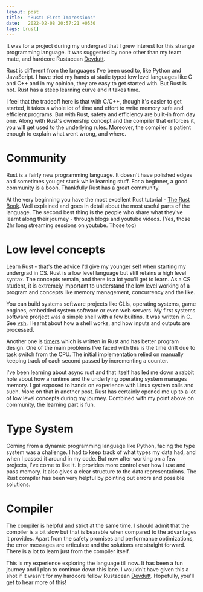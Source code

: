 ```yaml
---
layout: post
title:  "Rust: First Impressions"
date:   2022-02-08 20:57:21 +0530
tags: [rust]
---
```


It was for a project during my undergrad that I grew interest for this strange programming language. It was suggested by none other than my team mate, and hardcore Rustacean [Devdutt](https://twitter.com/devShenoi).

Rust is different from the languages I've been used to, like Python and JavaScript. I have tried my hands at static typed low level languages like C and C++ and in my opinion, they are easy to get started with. But Rust is not. Rust has a steep learning curve and it takes time.

I feel that the tradeoff here is that with C/C++, though it's easier to get started, it takes a whole lot of time and effort to write memory safe and efficient programs. But with Rust, safety and efficiency are built-in from day one. Along with Rust's ownership concept and the compiler that enforces it, you will get used to the underlying rules. Moreover, the compiler is patient enough to explain what went wrong, and where.

# Community
Rust is a fairly new programming language. It doesn't have polished edges and sometimes you get stuck while learning stuff. For a beginner, a good community is a boon. Thankfully Rust has a great community. 

At the very beginning you have the most excellent Rust tutorial - [The Rust Book](https://doc.rust-lang.org/book/). Well explained and goes in detail about the most useful parts of the language. The second best thing is the people who share what they've learnt along their journey - through blogs and youtube videos. (Yes, those 2hr long streaming sessions on youtube. Those too)

# Low level concepts
Learn Rust - that's the advice I'd give my younger self when starting my undergrad in CS. Rust is a low level language but still retains a high level syntax. The concepts remain, and there is a lot you'll get to learn. As a CS student, it is extremely important to understand the low level working of a program and concepts like memory management, concurrency and the like.

You can build systems software projects like CLIs, operating systems, game engines, embedded system software or even web servers. My first systems software prorject was a simple shell with a few builtins. It was written in C. See [vsh](https://github.com/123vivekr/vsh). I learnt about how a shell works, and how inputs and outputs are processed.

Another one is [timers](https://github.com/123vivekr/timers) which is written in Rust and has better program design. One of the main problems I've faced with this is the time drift due to task switch from the CPU. The initial implementation relied on manually keeping track of each second passed by incrementing a counter.

I've been learning about async rust and that itself has led me down a rabbit hole about how a runtime and the underlying operating system manages memory. I got exposed to hands on experience with Linux system calls and such. More on that in another post. Rust has certainly opened me up to a lot of low level concepts during my journey. Combined with my point above on community, the learning part is fun.

# Type System
Coming from a dynamic programming language like Python, facing the type system was a challenge. I had to keep track of what types my data had, and when I passed it around in my code. But now after working on a few projects, I've come to like it. It provides more control over how I use and pass memory. It also gives a clear structure to the data representations. The Rust compiler has been very helpful by pointing out errors and possible solutions.

# Compiler
The compiler is helpful and strict at the same time. I should admit that the compiler is a bit slow but that is bearable when compared to the advantages it provides. Apart from the safety promises and performance optimizations, the error messages are articulate and the solutions are straight forward. There is a lot to learn just from the compiler itself.

This is my experience exploring the language till now. It has been a fun journey and I plan to continue down this lane. I wouldn't have given this a shot if it wasn't for my hardcore fellow Rustacean [Devdutt](https://twitter.com/devShenoi). Hopefully, you'll get to hear more of this!
